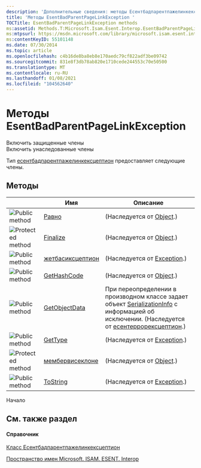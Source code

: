 ```yaml
---
description: 'Дополнительные сведения: методы Есентбадпарентпажелинкексцептион'
title: 'Методы EsentBadParentPageLinkException '
TOCTitle: EsentBadParentPageLinkException methods
ms:assetid: Methods.T:Microsoft.Isam.Esent.Interop.EsentBadParentPageLinkException
ms:mtpsurl: https://msdn.microsoft.com/library/microsoft.isam.esent.interop.esentbadparentpagelinkexception_methods(v=EXCHG.10)
ms:contentKeyID: 55101148
ms.date: 07/30/2014
ms.topic: article
ms.openlocfilehash: c4b16de8ba8eb8e170aedc79cf822adf3be09742
ms.sourcegitcommit: 831e8f3db78ab820e1710cede244553c70e50500
ms.translationtype: MT
ms.contentlocale: ru-RU
ms.lasthandoff: 01/08/2021
ms.locfileid: "104562640"
---
```

# <a name="esentbadparentpagelinkexception-methods"></a>Методы EsentBadParentPageLinkException 

Включить защищенные члены  
Включить унаследованные члены  

Тип [есентбадпарентпажелинкексцептион](./esentbadparentpagelinkexception-class.md) предоставляет следующие члены.

## <a name="methods"></a>Методы

<table>
<thead>
<tr class="header">
<th> </th>
<th>Имя</th>
<th>Описание</th>
</tr>
</thead>
<tbody>
<tr class="odd">
<td><img src="../images/dn292146.pubmethod(exchg.10).gif" title="Открытый метод" alt="Public method" /></td>
<td><a href="/dotnet/api/system.object.equals#System_Object_Equals_System_Object_">Равно</a></td>
<td>(Наследуется от <a href="/dotnet/api/system.object">Object</a>.)</td>
</tr>
<tr class="even">
<td><img src="../images/dn292116.protmethod(exchg.10).gif" title="Защищенный метод" alt="Protected method" /></td>
<td><a href="/dotnet/api/system.object.finalize#System_Object_Finalize">Finalize</a></td>
<td>(Наследуется от <a href="/dotnet/api/system.object">Object</a>.)</td>
</tr>
<tr class="odd">
<td><img src="../images/dn292146.pubmethod(exchg.10).gif" title="Открытый метод" alt="Public method" /></td>
<td><a href="/dotnet/api/system.exception.getbaseexception#System_Exception_GetBaseException">жетбасиксцептион</a></td>
<td>(Наследуется от <a href="/dotnet/api/system.exception">Exception</a>.)</td>
</tr>
<tr class="even">
<td><img src="../images/dn292146.pubmethod(exchg.10).gif" title="Открытый метод" alt="Public method" /></td>
<td><a href="/dotnet/api/system.object.gethashcode#System_Object_GetHashCode">GetHashCode</a></td>
<td>(Наследуется от <a href="/dotnet/api/system.object">Object</a>.)</td>
</tr>
<tr class="odd">
<td><img src="../images/dn292146.pubmethod(exchg.10).gif" title="Открытый метод" alt="Public method" /></td>
<td><a href="dn334369(v=exchg.10).md">GetObjectData</a></td>
<td>При переопределении в производном классе задает объект <a href="/dotnet/api/system.runtime.serialization.serializationinfo">SerializationInfo</a> с информацией об исключении. (Наследуется от <a href="dn274314(v=exchg.10).md">есентеррорексцептион</a>.)</td>
</tr>
<tr class="even">
<td><img src="../images/dn292146.pubmethod(exchg.10).gif" title="Открытый метод" alt="Public method" /></td>
<td><a href="/dotnet/api/system.exception.gettype#System_Exception_GetType">GetType</a></td>
<td>(Наследуется от <a href="/dotnet/api/system.exception">Exception</a>.)</td>
</tr>
<tr class="odd">
<td><img src="../images/dn292116.protmethod(exchg.10).gif" title="Защищенный метод" alt="Protected method" /></td>
<td><a href="/dotnet/api/system.object.memberwiseclone#System_Object_MemberwiseClone">мембервисеклоне</a></td>
<td>(Наследуется от <a href="/dotnet/api/system.object">Object</a>.)</td>
</tr>
<tr class="even">
<td><img src="../images/dn292146.pubmethod(exchg.10).gif" title="Открытый метод" alt="Public method" /></td>
<td><a href="/dotnet/api/system.exception.tostring#System_Exception_ToString">ToString</a></td>
<td>(Наследуется от <a href="/dotnet/api/system.exception">Exception</a>.)</td>
</tr>
</tbody>
</table>


Начало

## <a name="see-also"></a>См. также раздел

#### <a name="reference"></a>Справочник

[Класс Есентбадпарентпажелинкексцептион](./esentbadparentpagelinkexception-class.md)

[Пространство имен Microsoft. ISAM. ESENT. Interop](./microsoft.isam.esent.interop-namespace.md)
